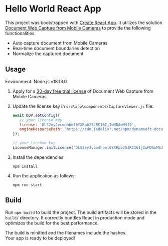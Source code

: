 # Hello World React App

This project was bootstrapped with [Create React App](https://github.com/facebook/create-react-app). It utilizes the solution [Document Web Capture from Mobile Cameras](https://www.dynamsoft.com/use-cases/mobile-web-capture-sdk/?utm_content=nav-solutions) to provide the following functionalities

- Auto capture document from Mobile Cameras
- Real-time document boundaries detection
- Normalize the captured document

## Usage

Environment: Node.js v18.13.0

1. Apply for a [30-day free trial license](https://www.dynamsoft.com/customer/license/trialLicense?product=dwc) of Document Web Capture from Mobile Cameras.

2. Update the license key in `src\app\components\CaptureViewer.js` file:

   ```javascript
   await DDV.setConfig({
      // your license key
      license: 'DLS2eyJvcmdhbml6YXRpb25JRCI6IjIwMDAwMSJ9', 
      engineResourcePath: 'https://cdn.jsdelivr.net/npm/dynamsoft-document-viewer@1.0.0/dist/engine'
   });
   
   // your license key
   LicenseManager.initLicense('DLS2eyJvcmdhbml6YXRpb25JRCI6IjIwMDAwMSJ9'); 
   ```

3. Install the dependencies:

   ```
   npm install
   ```

4. Run the application as follows:

   ```
   npm run start
   ```

## Build

Run `npm build` to build the project. The build artifacts will be stored in the `build/` directory. 
It correctly bundles React in production mode and optimizes the build for the best performance.

The build is minified and the filenames include the hashes.<br />
Your app is ready to be deployed!
